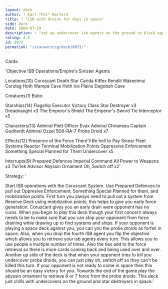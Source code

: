 ```yaml
---
layout: deck
author: ! Karl "Fal" Harford
title: ! "ISB with drains for days in space"
side: Dark
date: 2000-07-29
description: ! "set up undercover isb agents on the ground to block opponents force drains, while you set up fatty drains in space."
rating: 4.5
id: 8873
permalink: "/starwarsccg/deck/8873/"
---
```

Cards: 

'Objective
ISB Operations/Empire's Sinister Agents

Locations(10)
Coruscant
Death Star
Carida
Kiffex
Rendili
Wakeelmui
Corulag
Hoth Wampa Cave
Hoth Ice Plains
Dagobah Cave

Creatures(1)
Bubo

Starships(14)
Flagship Executor
Victory Class Star Destroyer x3
Dreadnaught x3
The Emperor's Shield
The Emperor's Sword
Tie Interceptor x5

Characters(13)
Admiral Piett
Officer Evax
Admiral Chiraneau
Captain Godherdt
Admiral Ozzel
5D6-RA-7
Probe Droid x7

Effects(12)
Presence of the Force
There'll Be hell to Pay
Sinear Fleet Systems
Reactor Terminal
Mobilization Points
Oppressive Enforcement
Something Special Planned for Them
Undercover x5

Interrupts(9)
Prepared Defences
Imperial Command
All Power to Weapons x3
Twi'lek Advisor
Abyssin Ornament
Oh, Switch off x2'

Strategy: '

Start ISB operations with the Coruscant System.  Use Prepared Defences to pull out Oppresive Enforcement, Something Special Planned for them, and mobilization points. First turn you always need to pull out a system from Reserve Deck using mobilization points, this helps to give you early force generation.  Coruscant gives you an early drain were opponent has no icons.  When you begin to play this deck though your first concern always needs to be to make sure that you can stop your opponent from force draining while drawing up to find systems and ships.  If your opponent is playing a space deck against you, you can you the probe droids as forfeit in space. Also, when you drop the fourth ISB agent you flip the objective which allows you to retrieve your isb agents every turn.  This allows you to use people a multiple number of times.  Also the ties add to the force retrieval so there is more cards coming back and being used over and over. Another up side of the deck is that when your opponent tries to kill you undercover probe droids, you can just play oh, switch off so they can't be killed this turn.  If your opponent is not ready to come in space then this should be an easy victory for you.  Towards the end of the game play the abyssin ornament to retrieve 6 or 7 force from the probe droids.	This deck just chills with undercovers on the ground and star destroyers in space.'
